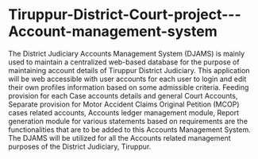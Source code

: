 # Tiruppur-District-Court-project---Account-management-system
The District Judiciary Accounts Management System (DJAMS) is mainly used to maintain a centralized web-based database for the purpose of maintaining account details of Tiruppur District Judiciary. This application will be web accessible with user accounts for each user to login and edit their own profiles information based on some admissible criteria. Feeding provision for each Case accounts details and general Court Accounts, Separate provision for Motor Accident Claims Original Petition (MCOP) cases related accounts, Accounts ledger management module,  Report generation module for various statements based on requirements are the functionalities that are to be added to this Accounts Management System. The DJAMS will be utilized for all the Accounts related management purposes of the District Judiciary, Tiruppur.
